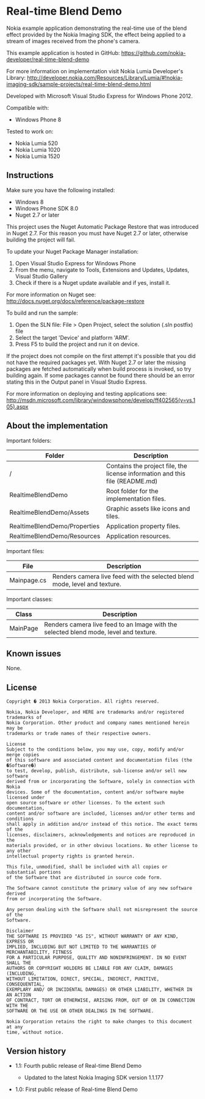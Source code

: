 ﻿Real-time Blend Demo
=====================

Nokia example application demonstrating the real-time use of the blend effect
provided by the Nokia Imaging SDK, the effect being applied to a stream of
images received from the phone's camera.

This example application is hosted in GitHub:
https://github.com/nokia-developer/real-time-blend-demo

For more information on implementation visit Nokia Lumia Developer's Library:
http://developer.nokia.com/Resources/Library/Lumia/#!nokia-imaging-sdk/sample-projects/real-time-blend-demo.html

Developed with Microsoft Visual Studio Express for Windows Phone 2012.

Compatible with:

 * Windows Phone 8

Tested to work on:

 * Nokia Lumia 520
 * Nokia Lumia 1020
 * Nokia Lumia 1520


Instructions
------------

Make sure you have the following installed:

* Windows 8
* Windows Phone SDK 8.0
* Nuget 2.7 or later

This project uses the Nuget Automatic Package Restore that was introduced in Nuget 2.7.
For this reason you must have Nuget 2.7 or later, otherwise building the project will fail.

To update your Nuget Package Manager installation:

1. Open Visual Studio Express for Windows Phone
2. From the menu, navigate to Tools, Extensions and Updates, Updates, Visual Studio Gallery
3. Check if there is a Nuget update available and if yes, install it.

For more information on Nuget see: http://docs.nuget.org/docs/reference/package-restore

To build and run the sample:

1. Open the SLN file:
   File > Open Project, select the solution (.sln postfix) file
2. Select the target 'Device' and platform 'ARM'.
3. Press F5 to build the project and run it on device.

If the project does not compile on the first attempt it's possible that you
did not have the required packages yet. With Nuget 2.7 or later the missing
packages are fetched automatically when build process is invoked, so try
building again. If some packages cannot be found there should be an
error stating this in the Output panel in Visual Studio Express.

For more information on deploying and testing applications see:
http://msdn.microsoft.com/library/windowsphone/develop/ff402565(v=vs.105).aspx


About the implementation
------------------------

Important folders:

| Folder | Description |
| ------ | ----------- |
| / | Contains the project file, the license information and this file (README.md) |
| RealtimeBlendDemo | Root folder for the implementation files.  |
| RealtimeBlendDemo/Assets | Graphic assets like icons and tiles. |
| RealtimeBlendDemo/Properties | Application property files. |
| RealtimeBlendDemo/Resources | Application resources. |

Important files:

| File | Description |
| ---- | ----------- |
| Mainpage.cs | Renders camera live feed with the selected blend mode, level and texture. |

Important classes:

| Class | Description |
| ----- | ----------- |
| MainPage | Renders camera live feed to an Image with the selected blend mode, level and texture. |


Known issues
------------

None.


License
-------

    Copyright � 2013 Nokia Corporation. All rights reserved.
    
    Nokia, Nokia Developer, and HERE are trademarks and/or registered trademarks of
    Nokia Corporation. Other product and company names mentioned herein may be
    trademarks or trade names of their respective owners.
    
    License
    Subject to the conditions below, you may use, copy, modify and/or merge copies
    of this software and associated content and documentation files (the �Software�)
    to test, develop, publish, distribute, sub-license and/or sell new software
    derived from or incorporating the Software, solely in connection with Nokia
    devices. Some of the documentation, content and/or software maybe licensed under
    open source software or other licenses. To the extent such documentation,
    content and/or software are included, licenses and/or other terms and conditions
    shall apply in addition and/or instead of this notice. The exact terms of the
    licenses, disclaimers, acknowledgements and notices are reproduced in the
    materials provided, or in other obvious locations. No other license to any other
    intellectual property rights is granted herein.
    
    This file, unmodified, shall be included with all copies or substantial portions
    of the Software that are distributed in source code form.
    
    The Software cannot constitute the primary value of any new software derived
    from or incorporating the Software.
    
    Any person dealing with the Software shall not misrepresent the source of the
    Software.
    
    Disclaimer
    THE SOFTWARE IS PROVIDED "AS IS", WITHOUT WARRANTY OF ANY KIND, EXPRESS OR
    IMPLIED, INCLUDING BUT NOT LIMITED TO THE WARRANTIES OF MERCHANTABILITY, FITNESS
    FOR A PARTICULAR PURPOSE, QUALITY AND NONINFRINGEMENT. IN NO EVENT SHALL THE
    AUTHORS OR COPYRIGHT HOLDERS BE LIABLE FOR ANY CLAIM, DAMAGES (INCLUDING,
    WITHOUT LIMITATION, DIRECT, SPECIAL, INDIRECT, PUNITIVE, CONSEQUENTIAL,
    EXEMPLARY AND/ OR INCIDENTAL DAMAGES) OR OTHER LIABILITY, WHETHER IN AN ACTION
    OF CONTRACT, TORT OR OTHERWISE, ARISING FROM, OUT OF OR IN CONNECTION WITH THE
    SOFTWARE OR THE USE OR OTHER DEALINGS IN THE SOFTWARE.
    
    Nokia Corporation retains the right to make changes to this document at any
    time, without notice.


Version history
---------------

* 1.1: Fourth public release of Real-time Blend Demo
  - Updated to the latest Nokia Imaging SDK version 1.1.177

* 1.0: First public release of Real-time Blend Demo
